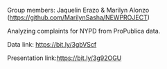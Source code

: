 Group members: Jaquelin Erazo & Marilyn Alonzo (https://github.com/MarilynSasha/NEWPROJECT)

Analyzing complaints for NYPD from ProPublica data.

Data link: https://bit.ly/3gbVScf

Presentation link:https://bit.ly/3g92OGU
